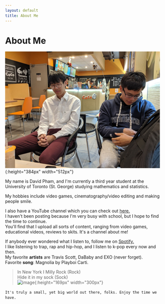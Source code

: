 ```yaml
---
layout: default
title: About Me
---
```

# About Me

![image](/assets/images/cocosponsor.jpg){:height="384px" width="512px"}

My name is David Pham, and I'm currently a third year student at the University of Toronto (St. George) studying mathematics and statistics.

My hobbies include video games, cinematography/video editing and making people smile.

I also have a YouTube channel which you can check out [here.](https://www.youtube.com/channel/UCaaYCWSM01Ke6LqG100zg0A)  
I haven't been posting because I'm very busy with school, but I hope to find the time to continue.  
You'll find that I upload all sorts of content, ranging from video games, educational videos, reviews to skits. It's a channel about me!

If anybody ever wondered what I listen to, follow me on [Spotify.](https://open.spotify.com/user/6r2g75pi5l7e863bglv83pzj9?si=CZbhiKIdRq2NqdZcS2SdHQ)  
I like listening to trap, rap and hip-hop, and I listen to k-pop every now and then.  
My favorite **artists** are Travis Scott, DaBaby and EXO (never forget).  
Favorite **song**: Magnolia by Playboi Carti.  
> In New York I Milly Rock (Rock)  
> Hide it in my sock (Sock)  
![image](/assets/images/LESGO.gif){:height="169px" width="300px"}

`It's truly a small, yet big world out there, folks. Enjoy the time we have.`